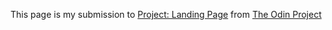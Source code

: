 This page is my submission to [Project: Landing Page](https://www.theodinproject.com/lessons/foundations-landing-page) from [The Odin Project](https://www.theodinproject.com/)
